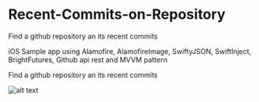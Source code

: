 # Recent-Commits-on-Repository
Find a github repository an its recent commits

iOS Sample app using Alamofire, AlamofireImage, SwiftyJSON, SwiftInject, BrightFutures, Github api rest and MVVM pattern

Find a github repository an its recent commits

![alt text](https://media.giphy.com/media/tJ2dW72EfMyRmHKPfY/giphy.gif)



